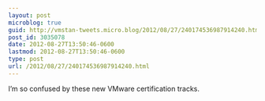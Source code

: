```yaml
---
layout: post
microblog: true
guid: http://vmstan-tweets.micro.blog/2012/08/27/240174536987914240.html
post_id: 3035078
date: 2012-08-27T13:50:46-0600
lastmod: 2012-08-27T13:50:46-0600
type: post
url: /2012/08/27/240174536987914240.html
---
```

I’m so confused by these new VMware certification tracks.
